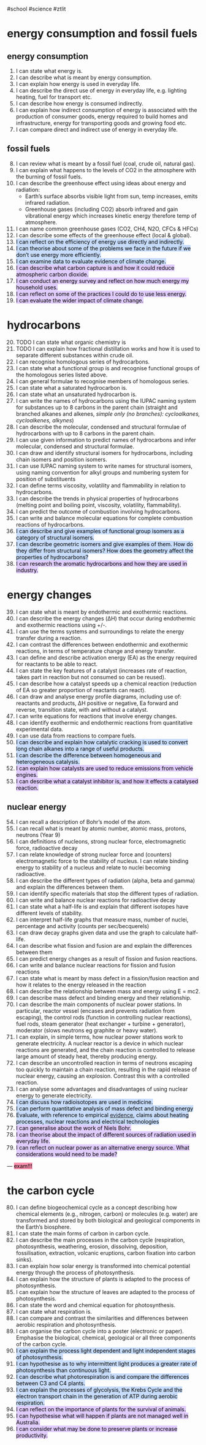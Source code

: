 #school #science #ztlit
# energy consumption and fossil fuels
## energy consumption
1. I can state what energy is.
2. I can describe what is meant by energy consumption.
3. I can explain how energy is used in everyday life.
4. I can describe the direct use of energy in everyday life, e.g. lighting heating, fuel for transport etc.
5. I can describe how energy is consumed indirectly.
6. I can explain how indirect consumption of energy is associated with the production of consumer goods, energy required to build homes and infrastructure, energy for transporting goods and growing food etc.
7. I can compare direct and indirect use of energy in everyday life.
## fossil fuels
8. I can review what is meant by a fossil fuel (coal, crude oil, natural gas).
9. I can explain what happens to the levels of CO2 in the atmosphere with the burning of fossil fuels.
10. I can describe the greenhouse effect using ideas about energy and radiation:
    - Earth’s surface absorbs visible light from sun, temp increases, emits infrared radiation.
    - Greenhouse gases (including CO2) absorb infrared and gain vibrational energy which increases kinetic energy therefore temp of atmosphere.
11. I can name common greenhouse gases (CO2, CH4, N2O, CFCs & HFCs)
12. I can describe some effects of the greenhouse effect (local & global).
13. <mark style="background: #ADCCFFA6;">I can reflect on the efficiency of energy use directly and indirectly.</mark>
14. <mark style="background: #ADCCFFA6;">I can theorise about some of the problems we face in the future if we don’t use energy more efficiently.</mark>
15. <mark style="background: #ADCCFFA6;">I can examine data to evaluate evidence of climate change.</mark>
16. <mark style="background: #D2B3FFA6;">I can describe what carbon capture is and how it could reduce atmospheric carbon dioxide.</mark>
17. <mark style="background: #D2B3FFA6;">I can conduct an energy survey and reflect on how much energy my household uses.</mark>
18. <mark style="background: #D2B3FFA6;">I can reflect on some of the practices I could do to use less energy.</mark>
19. <mark style="background: #D2B3FFA6;">I can evaluate the wider impact of climate change.</mark>

# hydrocarbons

20. TODO I can state what organic chemistry is
21. TODO I can explain how fractional distillation works and how it is used to separate different substances within crude oil.
22. I can recognise homologous series of hydrocarbons.
23. I can state what a functional group is and recognise functional groups of the homologous series listed above.
24. I can general formulae to recognise members of homologous series.
25. I can state what a saturated hydrocarbon is.
26. I can state what an unsaturated hydrocarbon is.
27. I can write the names of hydrocarbons using the IUPAC naming system for substances up to 8 carbons in the parent chain (straight and branched alkanes and alkenes, _simple only (no branches): cycloalkanes, cycloalkenes, alkynes_)
28. I can describe the molecular, condensed and structural formulae of hydrocarbons with up to 8 carbons in the parent chain.
29. I can use given information to predict names of hydrocarbons and infer molecular, condensed and structural formulae.
30. I can draw and identify structural isomers for hydrocarbons, including chain isomers and position isomers.
31. I can use IUPAC naming system to write names for structural isomers, using naming convention for alkyl groups and numbering system for position of substituents
32. I can define terms viscosity, volatility and flammability in relation to hydrocarbons.
33. I can describe the trends in physical properties of hydrocarbons (melting point and boiling point, viscosity, volatility, flammability).
34. I can predict the outcome of combustion involving hydrocarbons.
35. I can write and balance molecular equations for complete combustion reactions of hydrocarbons.
36. <mark style="background: #ADCCFFA6;">I can describe and give examples of functional group isomers as a category of structural isomers.</mark>
37. <mark style="background: #ADCCFFA6;">I can describe geometric isomers and give examples of them. How do they differ from structural isomers? How does the geometry affect the properties of hydrocarbons?</mark>
38. <mark style="background: #D2B3FFA6;">I can research the aromatic hydrocarbons and how they are used in industry.</mark>

# energy changes

39. I can state what is meant by endothermic and exothermic reactions.
40. I can describe the energy changes (ΔH) that occur during endothermic and exothermic reactions using +/-.
41. I can use the terms systems and surroundings to relate the energy transfer during a reaction.
42. I can contrast the differences between endothermic and exothermic reactions, in terms of temperature change and energy transfer.
43. I can define and describe activation energy (EA) as the energy required for reactants to be able to react.
44. I can state the key features of a catalyst (increases rate of reaction, takes part in reaction but not consumed so can be reused).
45. I can describe how a catalyst speeds up a chemical reaction (reduction of EA so greater proportion of reactants can react).
46. I can draw and analyse energy profile diagrams, including use of: reactants and products, ∆H positive or negative, Ea forward and reverse, transition state, with and without a catalyst.
47. I can write equations for reactions that involve energy changes.
48. I can identify exothermic and endothermic reactions from quantitative experimental data.
49. I can use data from reactions to compare fuels.
50. <mark style="background: #ADCCFFA6;">I can describe and explain how catalytic cracking is used to convert long chain alkanes into a range of useful products.</mark>
51. <mark style="background: #ADCCFFA6;">I can describe the difference between homogeneous and heterogeneous catalysis.</mark>
52. <mark style="background: #D2B3FFA6;">I can explain how catalysts are used to reduce emissions from vehicle engines.</mark>
53. <mark style="background: #D2B3FFA6;">I can describe what a catalyst inhibitor is, and how it effects a catalysed reaction.</mark>

## nuclear energy

54. I can recall a description of Bohr’s model of the atom.
55. I can recall what is meant by atomic number, atomic mass, protons, neutrons (Year 9)
56. I can definitions of nucleons, strong nuclear force, electromagnetic force, radioactive decay
57. I can relate knowledge of strong nuclear force and (counters) electromagnetic force to the stability of nucleus. I can relate binding energy to stability of a nucleus and relate to nuclei becoming radioactive.
58. I can describe the different types of radiation (alpha, beta and gamma) and explain the differences between them.
59. I can identify specific materials that stop the different types of radiation.
60. I can write and balance nuclear reactions for radioactive decay
61. I can state what a half-life is and explain that different isotopes have different levels of stability.
62. I can interpret half-life graphs that measure mass, number of nuclei, percentage and activity (counts per sec/becquerels)
63. I can draw decay graphs given data and use the graph to calculate half-life.
64. I can describe what fission and fusion are and explain the differences between them
65. I can predict energy changes as a result of fission and fusion reactions.
66. I can write and balance nuclear reactions for fission and fusion reactions
67. I can state what is meant by mass defect in a fission/fusion reaction and how it relates to the energy released in the reaction
68. I can describe the relationship between mass and energy using E = mc2.
69. I can describe mass defect and binding energy and their relationship.
70. I can describe the main components of nuclear power stations. In particular, reactor vessel (encases and prevents radiation from escaping), the control rods (function in controlling nuclear reactions), fuel rods, steam generator (heat exchanger + turbine + generator), moderator (slows neutrons eg graphite or heavy water).
71. I can explain, in simple terms, how nuclear power stations work to generate electricity. A nuclear reactor is a device in which nuclear reactions are generated, and the chain reaction is controlled to release large amount of steady heat, thereby producing energy.
72. I can describe an uncontrolled reaction in terms of neutrons escaping too quickly to maintain a chain reaction, resulting in the rapid release of nuclear energy, causing an explosion. Contrast this with a controlled reaction.
73. I can analyse some advantages and disadvantages of using nuclear energy to generate electricity.
74. <mark style="background: #ADCCFFA6;">I can discuss how radioisotopes are used in medicine.</mark>
75. <mark style="background: #ADCCFFA6;">I can perform quantitative analysis of mass defect and binding energy</mark>
76. <mark style="background: #ADCCFFA6;">Evaluate, with reference to empirical <a href="http://www.australiancurriculum.edu.au/glossary/popup?a=SSCSPH&t=Evidence">evidence</a>, claims about heating processes, nuclear reactions and electrical technologies</mark>
77. <mark style="background: #D2B3FFA6;">I can generalise about the work of Niels Bohr.</mark>
78. <mark style="background: #D2B3FFA6;">I can theorise about the impact of different sources of radiation used in everyday life.</mark>
79. <mark style="background: #D2B3FFA6;">I can reflect on nuclear power as an alternative energy source. What considerations would need to be made?</mark>

— <mark style="background: #FF5582A6;">exam!!!</mark>

# the carbon cycle

80. I can define biogeochemical cycle as a concept describing how chemical elements (e.g., nitrogen, carbon) or molecules (e.g. water) are transformed and stored by both biological and geological components in the Earth’s biosphere.
81. I can state the main forms of carbon in carbon cycle.
82. I can describe the main processes in the carbon cycle (respiration, photosynthesis, weathering, erosion, dissolving, deposition, fossilisation, extraction, volcanic eruptions, carbon fixation into carbon sinks).
83. I can explain how solar energy is transformed into chemical potential energy through the process of photosynthesis.
84. I can explain how the structure of plants is adapted to the process of photosynthesis.
85. I can explain how the structure of leaves are adapted to the process of photosynthesis.
86. I can state the word and chemical equation for photosynthesis.
87. I can state what respiration is.
88. I can compare and contrast the similarities and differences between aerobic respiration and photosynthesis.
89. I can organise the carbon cycle into a poster (electronic or paper). Emphasise the biological, chemical, geological or all three components of the carbon cycle.
90. <mark style="background: #ADCCFFA6;">I can explain the process light dependent and light independent stages of photosynthesis.</mark>
91. <mark style="background: #ADCCFFA6;">I can hypothesise as to why intermittent light produces a greater rate of photosynthesis than continuous light.</mark>
92. <mark style="background: #ADCCFFA6;">I can describe what photorespiration is and compare the differences between C3 and C4 plants.</mark>
93. <mark style="background: #ADCCFFA6;">I can explain the processes of glycolysis, the Krebs Cycle and the electron transport chain in the generation of ATP during aerobic respiration.</mark>
94. <mark style="background: #D2B3FFA6;">I can reflect on the importance of plants for the survival of animals.</mark>
95. <mark style="background: #D2B3FFA6;">I can hypothesise what will happen if plants are not managed well in Australia.</mark>
96. <mark style="background: #D2B3FFA6;">I can consider what may be done to preserve plants or increase productivity.</mark>